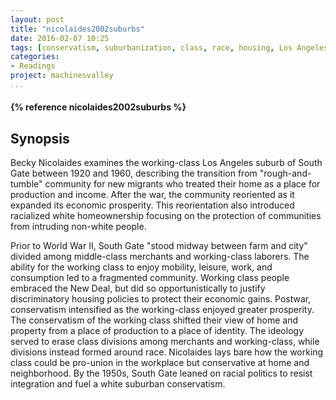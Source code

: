 ```yaml
---
layout: post
title: "nicolaides2002suburbs"
date: 2016-02-07 10:25
tags: [conservatism, suburbanization, class, race, housing, Los Angeles, California, reading notes]
categories: 
- Readings
project: machinesvalley
...
```




<h4>{% reference nicolaides2002suburbs  %}</h4>

## Synopsis

Becky Nicolaides examines the working-class Los Angeles suburb of South Gate 
between 1920 and 1960, describing the transition from "rough-and-tumble" 
community for new migrants who treated their home as a place for production 
and income. After the war, the community reoriented as it expanded its 
economic prosperity. This reorientation also introduced racialized white 
homeownership focusing on the protection of communities from intruding 
non-white people.

Prior to World War II, South Gate "stood midway between farm and city" divided 
among middle-class merchants and working-class laborers. The ability for 
the working class to enjoy mobility, leisure, work, and consumption led to a 
fragmented community. Working class people embraced the New Deal, but did so 
opportunistically to justify discriminatory housing policies to protect their 
economic gains. Postwar, conservatism intensified as the working-class enjoyed 
greater prosperity. The conservatism of the working class shifted their view 
of home and property from a place of production to a place of identity. The 
ideology served to erase class divisions among merchants and working-class, 
while divisions instead formed around race. Nicolaides lays bare how the working 
class could be pro-union in the workplace but conservative at home and 
neighborhood. By the 1950s, South Gate leaned on racial politics to resist 
integration and fuel a white suburban conservatism.

